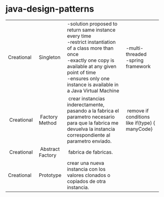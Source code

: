 # java-design-patterns

<table><tbody><tr><td>Creational</td><td>Singleton</td><td>-solution proposed to return same instance every time<br>-restrict instantiation of a class more than once<br>-exactly one copy is available at any given point of time<br>-ensures only one instance is available in a Java Virtual Machine</td><td>-multi-threaded<br>-spring framework</td></tr><tr><td>&nbsp;Creational&nbsp;</td><td>&nbsp;Factory Method</td><td>&nbsp;crear instancias inderectamente, pasando a la fabrica el parametro necesario para que la fabrica me devuelva la instancia correspondiente al parametro enviado.</td><td>&nbsp;remove if conditions like if(type) { manyCode}</td></tr><tr><td>&nbsp;Creational</td><td>&nbsp;Abstract Factory</td><td>&nbsp;fabrica de fabricas.</td><td>&nbsp;</td></tr><tr><td>Creational</td><td>Prototype</td><td>crear una nueva instancia con los valores clonados o copiados de otra instancia.</td><td>&nbsp;</td></tr></tbody></table>
